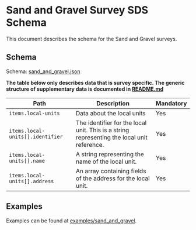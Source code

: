 # Sand and Gravel Survey SDS Schema

This document describes the schema for the Sand and Gravel surveys.

## Schema

Schema: [sand_and_gravel.json](/schemas/sand_and_gravel.json)

**The table below only describes data that is survey specific. The generic structure of supplementary data is documented in [README.md](/docs/README.md)**

| Path                             | Description                                                                                | Mandatory |
|----------------------------------|--------------------------------------------------------------------------------------------|-----------|
| `items.local-units`              | Data about the local units                                                                 | Yes       |
| `items.local-units[].identifier` | The identifier for the local unit. This is a string representing the local unit reference. | Yes       |
| `items.local-units[].name`       | A string representing the name of the local unit.                                          | Yes       |
| `items.local-units[].address`    | An array containing fields of the address for the local unit.                              | Yes       |

## Examples

Examples can be found at [examples/sand_and_gravel](/examples/sand_and_gravel).
